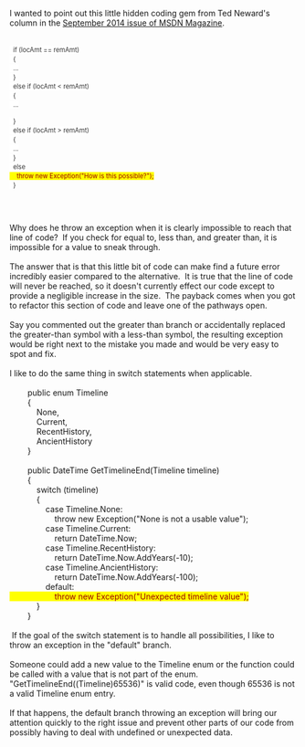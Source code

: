 <html><body><p>I wanted to point out this little hidden coding gem from Ted Neward's column in the <a href="http://msdn.microsoft.com/en-us/magazine/dn781363.aspx">September 2014 issue of MSDN Magazine</a>.<br />
<br /></p>
<pre style="border: 0px; font-family: inherit; font-size: 13px; line-height: 16.0016021728516px; outline: 0px; padding: 0px; white-space: pre-wrap;"><code class="xml" style="border: 0px; font-family: inherit; font-style: inherit; font-weight: inherit; margin: 0px; outline: 0px; padding: 0px;"><span style="background-color: white; color: #333333;">&nbsp; if (locAmt == remAmt)
&nbsp; {
&nbsp; ...
&nbsp; }
&nbsp; else if (locAmt &lt; remAmt)
&nbsp; {
&nbsp; ...
</span><pre style="border: 0px; font-family: inherit; font-size: 13px; line-height: 16.0016021728516px; outline: 0px; padding: 0px; white-space: pre-wrap;"><code class="xml" style="border: 0px; font-family: inherit; font-style: inherit; font-weight: inherit; margin: 0px; outline: 0px; padding: 0px;"><span style="background-color: white; color: #333333;">&nbsp; }
&nbsp; else if (locAmt &gt; remAmt)
&nbsp; {
&nbsp; ...
&nbsp; }
&nbsp; else
</span><span style="background-color: yellow; color: #990000;">&nbsp;&nbsp;&nbsp; throw new Exception("How is this possible?");</span><span style="background-color: white; color: #333333;">
&nbsp; }</span></code></pre>
<span style="background-color: white; color: #333333;">
</span></code></pre>
Why does he throw an exception when it is clearly impossible to reach that line of code? &nbsp;If you check for equal to, less than, and greater than, it is impossible for a value to sneak through.<br />
<br />
The answer that is that this little bit of code can make find a future error incredibly easier compared to the alternative. &nbsp;It is true that the line of code will never be reached, so it doesn't currently effect our code except to provide a negligible increase in the size. &nbsp;The payback comes when you got to refactor this section of code and leave one of the pathways open.<br />
<br />
Say you commented out the greater than branch or accidentally replaced the greater-than symbol with a less-than symbol, the resulting exception would be right next to the mistake you made and would be very easy to spot and fix.<br />
<br />
I like to do the same thing in switch statements when applicable.<br />
<br />
&nbsp; &nbsp; &nbsp; &nbsp; public enum Timeline<br />
&nbsp; &nbsp; &nbsp; &nbsp; {<br />
&nbsp; &nbsp; &nbsp; &nbsp; &nbsp; &nbsp; None,<br />
&nbsp; &nbsp; &nbsp; &nbsp; &nbsp; &nbsp; Current,<br />
&nbsp; &nbsp; &nbsp; &nbsp; &nbsp; &nbsp; RecentHistory,<br />
&nbsp; &nbsp; &nbsp; &nbsp; &nbsp; &nbsp; AncientHistory<br />
&nbsp; &nbsp; &nbsp; &nbsp; }<br />
<br />
&nbsp; &nbsp; &nbsp; &nbsp; public DateTime GetTimelineEnd(Timeline timeline)<br />
&nbsp; &nbsp; &nbsp; &nbsp; {<br />
&nbsp; &nbsp; &nbsp; &nbsp; &nbsp; &nbsp; switch (timeline)<br />
&nbsp; &nbsp; &nbsp; &nbsp; &nbsp; &nbsp; {<br />
&nbsp; &nbsp; &nbsp; &nbsp; &nbsp; &nbsp; &nbsp; &nbsp; case Timeline.None:<br />
&nbsp; &nbsp; &nbsp; &nbsp; &nbsp; &nbsp; &nbsp; &nbsp; &nbsp; &nbsp; throw new Exception("None is not a usable value");<br />
&nbsp; &nbsp; &nbsp; &nbsp; &nbsp; &nbsp; &nbsp; &nbsp; case Timeline.Current:<br />
&nbsp; &nbsp; &nbsp; &nbsp; &nbsp; &nbsp; &nbsp; &nbsp; &nbsp; &nbsp; return DateTime.Now;<br />
&nbsp; &nbsp; &nbsp; &nbsp; &nbsp; &nbsp; &nbsp; &nbsp; case Timeline.RecentHistory:<br />
&nbsp; &nbsp; &nbsp; &nbsp; &nbsp; &nbsp; &nbsp; &nbsp; &nbsp; &nbsp; return DateTime.Now.AddYears(-10);<br />
&nbsp; &nbsp; &nbsp; &nbsp; &nbsp; &nbsp; &nbsp; &nbsp; case Timeline.AncientHistory:<br />
&nbsp; &nbsp; &nbsp; &nbsp; &nbsp; &nbsp; &nbsp; &nbsp; &nbsp; &nbsp; return DateTime.Now.AddYears(-100);<br />
&nbsp; &nbsp; &nbsp; &nbsp; &nbsp; &nbsp; &nbsp; &nbsp; default:<br />
<span style="background-color: yellow;">&nbsp; &nbsp; &nbsp; &nbsp; &nbsp; &nbsp; &nbsp; &nbsp; &nbsp; &nbsp;<span style="color: #990000;"> throw new Exception("Unexpected timeline value");</span></span><br />
&nbsp; &nbsp; &nbsp; &nbsp; &nbsp; &nbsp; }<br />
&nbsp; &nbsp; &nbsp; &nbsp; }<br />
<br />
&nbsp;If the goal of the switch statement is to handle all possibilities, I like to throw an exception in the "default" branch.<br />
<br />
Someone could add a new value to the Timeline enum or the function could be called with a value that is not part of the enum. "GetTimelineEnd((Timeline)65536)" is valid code, even though 65536 is not a valid Timeline enum entry.<br />
<br />
If that happens, the default branch throwing an exception will bring our attention quickly to the right issue and prevent other parts of our code from possibly having to deal with undefined or unexpected data.<br />
<br />
<br />
<br />
</body></html>